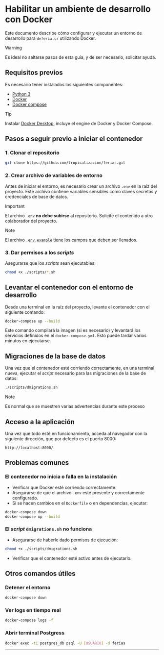 # Habilitar un ambiente de desarrollo con Docker

Este documento describe cómo configurar y ejecutar un entorno de desarrollo para `deferia.cr` utilizando Docker.

> [!WARNING]
> Es ideal no saltarse pasos de esta guía, y de ser necesario, solicitar ayuda.

## Requisitos previos

Es necesario tener instalados los siguientes componentes:

- [Python 3](https://www.python.org/)
- [Docker](https://www.docker.com/)
- [Docker compose](https://docs.docker.com/compose/install/)


> [!TIP]
> Instalar [Docker Desktop](https://docs.docker.com/desktop/), incluye el engine de Docker y Docker Compose. 


## Pasos a seguir previo a iniciar el contenedor

### 1. Clonar el repositorio

```bash
git clone https://github.com/tropicalizacion/ferias.git
```

### 2. Crear archivo de variables de entorno

Antes de iniciar el entorno, es necesario crear un archivo `.env` en la raíz del proyecto. Este archivo contiene variables sensibles como claves secretas y credenciales de base de datos.

> [!IMPORTANT]
> El archivo `.env` **no debe subirse** al repositorio. Solicite el contenido a otro colaborador del proyecto.

> [!NOTE]
> El archivo [`.env.example`](.env.example) tiene los campos que deben ser llenados.

### 3. Dar permisos a los _scripts_

Asegurarse que los _scripts_ sean ejecutables:

```bash
chmod +x ./scripts/*.sh
```

## Levantar el contenedor con el entorno de desarrollo

Desde una terminal en la raíz del proyecto, levante el contenedor con el siguiente comando:

```bash
docker-compose up --build
```

Este comando compilará la imagen (si es necesario) y levantará los servicios definidos en el `docker-compose.yml`. Esto puede tardar varios minutos en ejecutarse.

## Migraciones de la base de datos

Una vez que el contenedor esté corriendo correctamente, en una terminal nueva, ejecutar el _script_ necesario para las migraciones de la base de datos:

```bash
./scripts/dmigrations.sh
```

> [!NOTE]
> Es normal que se muestren varias advertencias durante este proceso

## Acceso a la aplicación

Una vez que todo esté en funcionamiento, acceda al navegador con la siguiente dirección, que por defecto es el puerto 8000:

```
http://localhost:8000/
```

## Problemas comunes

### El contenedor no inicia o falla en la instalación

- Verificar que Docker esté corriendo correctamente.
- Asegurarse de que el archivo `.env` esté presente y correctamente configurado.
- Si se hacen cambios en el `Dockerfile` o en dependencias, ejecutar:

```bash
docker-compose down
docker-compose up --build
```

### El _script_ `dmigrations.sh` no funciona

- Asegurarse de haberle dado permisos de ejecución:

```bash
chmod +x ./scripts/dmigrations.sh
```

- Verificar que el contenedor esté activo antes de ejecutarlo.

## Otros comandos útiles

### Detener el entorno

```bash
docker-compose down
```

### Ver logs en tiempo real

```bash
docker-compose logs -f
```

### Abrir terminal Postgress

```bash
docker exec -ti postgres_db psql -U [USUARIO] -d ferias
```

---
